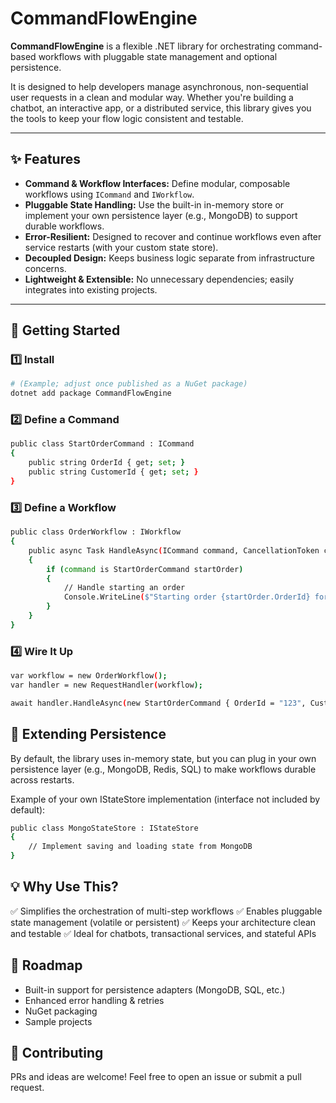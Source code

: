 # CommandFlowEngine

**CommandFlowEngine** is a flexible .NET library for orchestrating command-based workflows with pluggable state management and optional persistence.

It is designed to help developers manage asynchronous, non-sequential user requests in a clean and modular way. Whether you're building a chatbot, an interactive app, or a distributed service, this library gives you the tools to keep your flow logic consistent and testable.

---

## ✨ Features

- **Command & Workflow Interfaces:** Define modular, composable workflows using `ICommand` and `IWorkflow`.
- **Pluggable State Handling:** Use the built-in in-memory store or implement your own persistence layer (e.g., MongoDB) to support durable workflows.
- **Error-Resilient:** Designed to recover and continue workflows even after service restarts (with your custom state store).
- **Decoupled Design:** Keeps business logic separate from infrastructure concerns.
- **Lightweight & Extensible:** No unnecessary dependencies; easily integrates into existing projects.

---

## 🚀 Getting Started

### 1️⃣ Install

```bash
# (Example; adjust once published as a NuGet package)
dotnet add package CommandFlowEngine
```
### 2️⃣ Define a Command
```bash
public class StartOrderCommand : ICommand
{
    public string OrderId { get; set; }
    public string CustomerId { get; set; }
}
```

### 3️⃣ Define a Workflow
```bash
public class OrderWorkflow : IWorkflow
{
    public async Task HandleAsync(ICommand command, CancellationToken cancellationToken)
    {
        if (command is StartOrderCommand startOrder)
        {
            // Handle starting an order
            Console.WriteLine($"Starting order {startOrder.OrderId} for customer {startOrder.CustomerId}");
        }
    }
}
```

### 4️⃣ Wire It Up
```bash
var workflow = new OrderWorkflow();
var handler = new RequestHandler(workflow);

await handler.HandleAsync(new StartOrderCommand { OrderId = "123", CustomerId = "456" }, CancellationToken.None);
```

## 🧩 Extending Persistence
By default, the library uses in-memory state, but you can plug in your own persistence layer (e.g., MongoDB, Redis, SQL) to make workflows durable across restarts.

Example of your own IStateStore implementation (interface not included by default):

```bash
public class MongoStateStore : IStateStore
{
    // Implement saving and loading state from MongoDB
}
```

## 💡 Why Use This?
✅ Simplifies the orchestration of multi-step workflows
✅ Enables pluggable state management (volatile or persistent)
✅ Keeps your architecture clean and testable
✅ Ideal for chatbots, transactional services, and stateful APIs

## 🔧 Roadmap
- Built-in support for persistence adapters (MongoDB, SQL, etc.)
- Enhanced error handling & retries
- NuGet packaging
- Sample projects

## 🤝 Contributing
PRs and ideas are welcome! Feel free to open an issue or submit a pull request.
